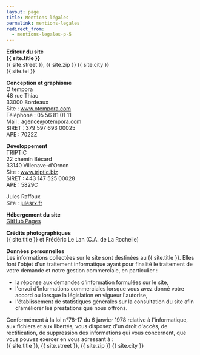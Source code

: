 ```yaml
---
layout: page
title: Mentions légales
permalink: mentions-legales
redirect_from:
  - mentions-legales-p-5
---
```


<b>Editeur du site</b>  
__{{ site.title }}__  
{{ site.street }}, {{ site.zip }} {{ site.city }}  
{{ site.tel }}

<b>Conception et graphisme</b>  
O tempora  
48 rue Thiac  
33000 Bordeaux  
Site : <a href="http://www.otempora.com" target="_blank">www.otempora.com</a>  
Téléphone : 05 56 81 01 11  
Mail : [agence@otempora.com](mailto:agence@otempora.com)  
SIRET : 379 597 693 00025  
APE : 7022Z

<b>Développement</b>  
TRIPTIC  
22 chemin Bécard  
33140 Villenave-d'Ornon  
Site : <a href="http://www.triptic.biz" target="_blank">www.triptic.biz</a>  
SIRET : 443 147 525 00028  
APE : 5829C

Jules Raffoux  
Site : <a href="https://julesrx.fr" target="_blank">julesrx.fr</a>

<b>Hébergement du site</b>  
<a href="https://pages.github.com" target="_blank">GitHub Pages</a>

<b>Crédits photographiques</b>  
{{ site.title }} et Frédéric Le Lan (C.A. de La Rochelle)

<b>Données personnelles</b>  
Les informations collectées sur le site sont destinées au {{ site.title }}. Elles font l'objet d'un traitement informatique ayant pour finalité le traitement de votre demande et notre gestion commerciale, en particulier :  
- la réponse aux demandes d'information formulées sur le site,
- l'envoi d'informations commerciales lorsque vous avez donné votre accord ou lorsque la législation en vigueur l'autorise,
- l'établissement de statistiques générales sur la consultation du site afin d'améliorer les prestations que nous offrons.
 
Conformément à la loi n°78-17 du 6 janvier 1978 relative à l'informatique, aux fichiers et aux libertés, vous disposez d'un droit d'accès, de rectification, de suppression des informations qui vous concernent, que vous pouvez exercer en vous adressant à :  
{{ site.title }}, {{ site.street }}, {{ site.zip }} {{ site.city }} 
